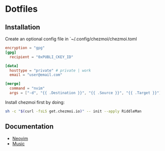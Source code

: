 # Dotfiles

## Installation

Create an optional config file in `~/.config/chezmoi/chezmoi.toml

```toml
encryption = "gpg"
[gpg]
  recipient = "0xPUBLI_CKEY_ID"

[data]
  hosttype = "private" # private | work
  email = "user@email.com"

[merge]
  command = "nvim"
  args = ["-d", "{{ .Destination }}", "{{ .Source }}", "{{ .Target }}"]
```

Install chezmoi first by doing:

```bash
sh -c "$(curl -fsLS get.chezmoi.io)" -- init --apply RiddleMan
```

## Documentation

* [Neovim](./docs/neovim.md)
* [Music](./docs/music.md)

